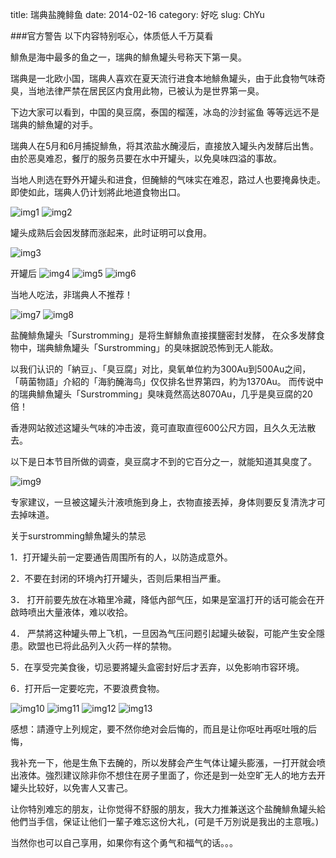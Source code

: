title: 瑞典盐腌鲱鱼
date: 2014-02-16
category: 好吃
slug: ChYu

###官方警告 
以下内容特别呕心，体质低人千万莫看

鯡魚是海中最多的鱼之一，瑞典的鯡魚罐头号称天下第一臭。

瑞典是一北欧小国，瑞典人喜欢在夏天流行进食本地鯡魚罐头，由于此食物气味奇臭，当地法律严禁在居民区内食用此物，已被认为是世界第一臭。

下边大家可以看到，中国的臭豆腐，泰国的榴莲，冰岛的沙封鲨鱼 等等远远不是瑞典的鯡魚罐的对手。

瑞典人在5月和6月捕捉鯡魚，将其浓盐水醃浸后，直接放入罐头內发酵后出售。由於恶臭难忍，餐厅的服务员要在水中开罐头，以免臭味四溢的事故。

当地人則选在野外开罐头和进食，但醃鯡的气味实在难忍，路过人也要掩鼻快走。即使如此，瑞典人仍计划將此地道食物出口。

![img1][]
![img2][]

罐头成熟后会因发酵而涨起来，此时证明可以食用。

![img3][]

开罐后
![img4][]
![img5][]
![img6][]

当地人吃法，非瑞典人不推荐！

![img7][]
![img8][]

盐醃鯡魚罐头「Surstromming」是将生鮮鯡魚直接撲鹽密封发酵，
在众多发酵食物中，瑞典鯡魚罐头「Surstromming」的臭味据說恐怖到无人能敌。

以我们认识的「納豆」、「臭豆腐」对比，臭氧单位約为300Au到500Au之间，
「萌菌物語」介紹的「海豹醃海鸟」仅仅排名世界第四，約为1370Au。
而传说中的瑞典鯡魚罐头「Surstromming」臭味竟然高达8070Au，几乎是臭豆腐的20倍！

香港网站敘述这罐头气味的冲击波，竟可直取直徑600公尺方园，且久久无法散去。
 
以下是日本节目所做的调查，臭豆腐才不到的它百分之一，就能知道其臭度了。

![img9][]

专家建议，一旦被这罐头汁液喷施到身上，衣物直接丟掉，身体则要反复清洗才可去掉味道。
 

关于surstromming鯡魚罐头的禁忌
 
1．打开罐头前一定要通告周围所有的人，以防造成意外。
 
2．不要在封闭的环境內打开罐头，否则后果相当严重。
 
3． 打开前要先放在冰箱里冷藏，降低內部气压，如果是室溫打开的话可能会在开啟時喷出大量液体，难以收拾。
 
4． 严禁將这种罐头帶上飞机，一旦因為气压问题引起罐头破裂，可能产生安全隱患。欧盟也已将此品列入火药一样的禁物。
 
5．在享受完美食後，切忌要將罐头盒密封好后才丟弃，以免影响市容环境。
 
6．打开后一定要吃完，不要浪费食物。 

![img10][]
![img11][]
![img12][]
![img13][]

感想：請遵守上列规定，要不然你绝对会后悔的，而且是让你呕吐再呕吐哦的后悔，

我补充一下，他是生魚下去醃的，所以发酵会产生气体让罐头膨漲，一打开就会喷出液体。強烈建议除非你不想住在房子里面了，你还是到一处空旷无人的地方去开罐头比较好，以免害人又害己。
 
让你特別难忘的朋友，让你觉得不舒服的朋友，我大力推兼送这个盐醃鯡魚罐头給他們当手信，保证让他们一輩子难忘这份大礼，(可是千万別说是我出的主意哦。)

当然你也可以自己享用，如果你有这个勇气和福气的话。。。
 
[img1]: http://img175.imageshack.us/img175/4952/sf1x.jpg
[img2]: http://media.offexploring.co.uk/photos/madventures/photos/230611__2471.jpg 
[img3]: http://img42.imageshack.us/img42/2149/apf2320100706022121769.jpg
[img4]: http://img20.imageshack.us/img20/7430/apf2320100706022120240.jpg
[img5]: http://img828.imageshack.us/img828/5506/p1072753a436857093.jpg
[img6]: http://img189.imageshack.us/img189/4526/surstromming360.jpg
[img7]: http://img823.imageshack.us/img823/1579/005surstrommingc.jpg
[img8]: http://img808.imageshack.us/img808/4143/surstrommingklamma.jpg
[img9]: http://img827.imageshack.us/img827/3295/17831707.png
[img10]: http://i296.photobucket.com/albums/mm163/derWandersmann/Surstrmming.jpg
[img11]: http://hamishandy.s3.amazonaws.com/wordpress/wp-content/uploads/2012/06/surstromming-2.jpg
[img12]: http://cdn.tv3.co.nz/tv/AM/2012/8/6/78800/_MG_5817.jpg
[img13]: http://i1.ytimg.com/vi/UlbT3NZRjtc/hqdefault.jpg

